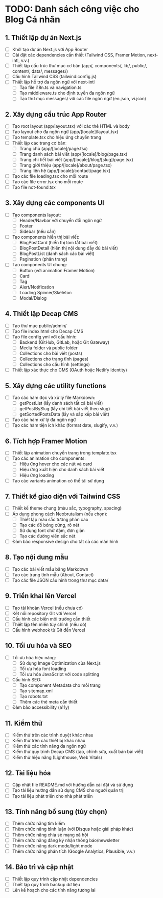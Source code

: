 # TODO: Danh sách công việc cho Blog Cá nhân

## 1. Thiết lập dự án Next.js
- [ ] Khởi tạo dự án Next.js với App Router
- [ ] Cài đặt các dependencies cần thiết (Tailwind CSS, Framer Motion, next-intl, v.v.)
- [ ] Thiết lập cấu trúc thư mục cơ bản (app/, components/, lib/, public/, content/, data/, messages/)
- [ ] Cấu hình Tailwind CSS (tailwind.config.js)
- [ ] Thiết lập hỗ trợ đa ngôn ngữ với next-intl
  - [ ] Tạo file i18n.ts và navigation.ts
  - [ ] Tạo middleware.ts cho định tuyến đa ngôn ngữ
  - [ ] Tạo thư mục messages/ với các file ngôn ngữ (en.json, vi.json)

## 2. Xây dựng cấu trúc App Router
- [ ] Tạo root layout (app/layout.tsx) với các thẻ HTML và body
- [ ] Tạo layout cho đa ngôn ngữ (app/[locale]/layout.tsx)
- [ ] Tạo template.tsx cho hiệu ứng chuyển trang
- [ ] Thiết lập các trang cơ bản:
  - [ ] Trang chủ (app/[locale]/page.tsx)
  - [ ] Trang danh sách bài viết (app/[locale]/blog/page.tsx)
  - [ ] Trang chi tiết bài viết (app/[locale]/blog/[slug]/page.tsx)
  - [ ] Trang giới thiệu (app/[locale]/about/page.tsx)
  - [ ] Trang liên hệ (app/[locale]/contact/page.tsx)
- [ ] Tạo các file loading.tsx cho mỗi route
- [ ] Tạo các file error.tsx cho mỗi route
- [ ] Tạo file not-found.tsx

## 3. Xây dựng các components UI
- [ ] Tạo components layout:
  - [ ] Header/Navbar với chuyển đổi ngôn ngữ
  - [ ] Footer
  - [ ] Sidebar (nếu cần)
- [ ] Tạo components hiển thị bài viết:
  - [ ] BlogPostCard (hiển thị tóm tắt bài viết)
  - [ ] BlogPostDetail (hiển thị nội dung đầy đủ bài viết)
  - [ ] BlogPostList (danh sách các bài viết)
  - [ ] Pagination (phân trang)
- [ ] Tạo components UI chung:
  - [ ] Button (với animation Framer Motion)
  - [ ] Card
  - [ ] Tag
  - [ ] Alert/Notification
  - [ ] Loading Spinner/Skeleton
  - [ ] Modal/Dialog

## 4. Thiết lập Decap CMS
- [ ] Tạo thư mục public/admin/
- [ ] Tạo file index.html cho Decap CMS
- [ ] Tạo file config.yml với cấu hình:
  - [ ] Backend (GitHub, GitLab, hoặc Git Gateway)
  - [ ] Media folder và public folder
  - [ ] Collections cho bài viết (posts)
  - [ ] Collections cho trang tĩnh (pages)
  - [ ] Collections cho cấu hình (settings)
- [ ] Thiết lập xác thực cho CMS (OAuth hoặc Netlify Identity)

## 5. Xây dựng các utility functions
- [ ] Tạo các hàm đọc và xử lý file Markdown:
  - [ ] getPostList (lấy danh sách tất cả bài viết)
  - [ ] getPostBySlug (lấy chi tiết bài viết theo slug)
  - [ ] getSortedPostsData (lấy và sắp xếp bài viết)
- [ ] Tạo các hàm xử lý đa ngôn ngữ
- [ ] Tạo các hàm tiện ích khác (format date, slugify, v.v.)

## 6. Tích hợp Framer Motion
- [ ] Thiết lập animation chuyển trang trong template.tsx
- [ ] Tạo các animation cho components:
  - [ ] Hiệu ứng hover cho các nút và card
  - [ ] Hiệu ứng xuất hiện cho danh sách bài viết
  - [ ] Hiệu ứng loading
- [ ] Tạo các variants animation có thể tái sử dụng

## 7. Thiết kế giao diện với Tailwind CSS
- [ ] Thiết kế theme chung (màu sắc, typography, spacing)
- [ ] Áp dụng phong cách Neobrutalism (nếu chọn):
  - [ ] Thiết lập màu sắc tương phản cao
  - [ ] Tạo các đổ bóng cứng, rõ nét
  - [ ] Sử dụng font chữ đậm, đơn giản
  - [ ] Tạo các đường viền sắc nét
- [ ] Đảm bảo responsive design cho tất cả các màn hình

## 8. Tạo nội dung mẫu
- [ ] Tạo các bài viết mẫu bằng Markdown
- [ ] Tạo các trang tĩnh mẫu (About, Contact)
- [ ] Tạo các file JSON cấu hình trong thư mục data/

## 9. Triển khai lên Vercel
- [ ] Tạo tài khoản Vercel (nếu chưa có)
- [ ] Kết nối repository Git với Vercel
- [ ] Cấu hình các biến môi trường cần thiết
- [ ] Thiết lập tên miền tùy chỉnh (nếu có)
- [ ] Cấu hình webhook từ Git đến Vercel

## 10. Tối ưu hóa và SEO
- [ ] Tối ưu hóa hiệu năng:
  - [ ] Sử dụng Image Optimization của Next.js
  - [ ] Tối ưu hóa font loading
  - [ ] Tối ưu hóa JavaScript với code splitting
- [ ] Cấu hình SEO:
  - [ ] Tạo component Metadata cho mỗi trang
  - [ ] Tạo sitemap.xml
  - [ ] Tạo robots.txt
  - [ ] Thêm các thẻ meta cần thiết
- [ ] Đảm bảo accessibility (a11y)

## 11. Kiểm thử
- [ ] Kiểm thử trên các trình duyệt khác nhau
- [ ] Kiểm thử trên các thiết bị khác nhau
- [ ] Kiểm thử các tính năng đa ngôn ngữ
- [ ] Kiểm thử quy trình Decap CMS (tạo, chỉnh sửa, xuất bản bài viết)
- [ ] Kiểm thử hiệu năng (Lighthouse, Web Vitals)

## 12. Tài liệu hóa
- [ ] Cập nhật file README.md với hướng dẫn cài đặt và sử dụng
- [ ] Tạo tài liệu hướng dẫn sử dụng CMS cho người quản trị
- [ ] Tạo tài liệu phát triển cho nhà phát triển

## 13. Tính năng bổ sung (tùy chọn)
- [ ] Thêm chức năng tìm kiếm
- [ ] Thêm chức năng bình luận (với Disqus hoặc giải pháp khác)
- [ ] Thêm chức năng chia sẻ mạng xã hội
- [ ] Thêm chức năng đăng ký nhận thông báo/newsletter
- [ ] Thêm chức năng dark mode/light mode
- [ ] Thêm chức năng phân tích (Google Analytics, Plausible, v.v.)

## 14. Bảo trì và cập nhật
- [ ] Thiết lập quy trình cập nhật dependencies
- [ ] Thiết lập quy trình backup dữ liệu
- [ ] Lên kế hoạch cho các tính năng tương lai